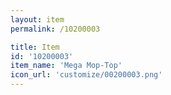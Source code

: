 ```yaml
---
layout: item
permalink: /10200003

title: Item
id: '10200003'
item_name: 'Mega Mop-Top'
icon_url: 'customize/00200003.png'
---
```


